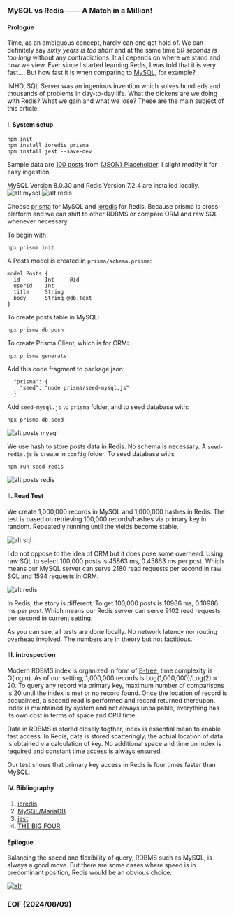 ### MySQL vs Redis ─── A Match in a Million! 


#### Prologue 
Time, as an ambiguous concept, hardly can one get hold of. We can definitely say *sixty years is too short* and at the same time *60 seconds is too long* without any contradictions. It all depends on where we stand and how we view. Ever since I started learning Redis, I was told that it is very fast.... But how fast it is when comparing to [MySQL](https://www.mysql.com/), for example? 

IMHO, SQL Server was an ingenious invention which solves hundreds and thousands of problems in day-to-day life. What the dickens are we doing with Redis? What we gain and what we lose? These are the main subject of this article. 


#### I. System setup 
```
npm init 
npm install ioredis prisma
npm install jest --save-dev 
```

Sample data are [100 posts](https://jsonplaceholder.typicode.com/posts) from [{JSON} Placeholder](https://jsonplaceholder.typicode.com/). I slight modify it for easy ingestion. 

MySQL Version 8.0.30 and Redis Version 7.2.4 are installed locally.
![alt mysql](img/mysql.JPG)
![alt redis](img/redis.JPG)

Choose [prisma](https://www.npmjs.com/package/prisma) for MySQL and [ioredis](https://github.com/redis/ioredis) for Redis. Because prisma is cross-platform and we can shift to other RDBMS or compare ORM and raw SQL whenever necessary. 

To begin with: 
```
npx prisma init
```

A Posts model is created in `prisma/schema.prisma`:
```
model Posts {
  id        Int     @id 
  userId    Int
  title     String
  body      String @db.Text
}
```

To create posts table in MySQL:
```
npx prisma db push 
```

To create Prisma Client, which is for ORM:
```
npx prisma generate 
```

Add this code fragment to package.json: 
```
  "prisma": {
    "seed": "node prisma/seed-mysql.js"
  }
```

Add `seed-mysql.js` to `prisma` folder, and to seed database with: 
```
npx prisma db seed 
```

![alt posts mysql](img/posts-mysql.JPG)

We use hash to store posts data in Redis. No schema is necessary. A `seed-redis.js` is create in `config` folder. To seed database with: 
```
npm run seed-redis
```

![alt posts redis](img/posts-redis.JPG)


#### II. Read Test
We create 1,000,000 records in MySQL and 1,000,000 hashes in Redis. The test is based on retrieving 100,000 records/hashes via primary key in random. Repeatedly running until the yields become stable. 

![alt sql](img/test-sql.JPG)

I do not oppose to the idea of ORM but it does pose some overhead. Using raw SQL to select 100,000 posts is 45863 ms, 0.45863 ms per post. Which means our MySQL server can serve 2180 read requests per second in raw SQL and 1594 requests in ORM. 

![alt redis](img/test-redis.JPG)

In Redis, the story is different. To get 100,000 posts is 10986 ms, 0.10986 ms per post. Which means our Redis server can serve 9102 read requests per second in current setting. 

As you can see, all tests are done locally. No network latency nor routing overhead involved. The numbers are in theory but not factitious. 


#### III. introspection
Modern RDBMS index is organized in form of [B-tree](https://en.wikipedia.org/wiki/B-tree), time complexity is O(log n). As of our setting, 1,000,000 records is Log(1,000,000)/Log(2) ≈ 20. To query any record via primary key, maximum number of comparisons is 20 until the index is met or no record found. Once the location of record is acquainted, a second read is performed and record returned thereupon. Index is maintained by system and not always unpalpable, everything has its own cost in terms of space and CPU time. 

Data in RDBMS is stored closely togther, index is essential mean to enable fast access. In Redis, data is stored scatteringly, the actual location of data is obtained via calculation of key. No additional space and time on index is required and constant time access is always ensured. 

Our test shows that primary key access in Redis is four times faster than MySQL. 


#### IV. Bibliography 
1. [ioredis](https://github.com/redis/ioredis)
2. [MySQL/MariaDB](https://www.prisma.io/docs/orm/overview/databases/mysql)
3. [jest](https://www.npmjs.com/package/jest?activeTab=readme)
4. [THE BIG FOUR](https://www.gutenberg.org/files/70114/70114-h/70114-h.htm)


#### Epilogue 
Balancing the speed and flexibility of query, RDBMS such as MySQL, is always a good move. But there are some cases where speed is in predominant position, Redis would be an obvious choice. 


[![alt ](img/vlcsnap-2024-08-05-14h16m06s109.png)](https://youtu.be/rJQWq5bpp1E)


### EOF (2024/08/09)